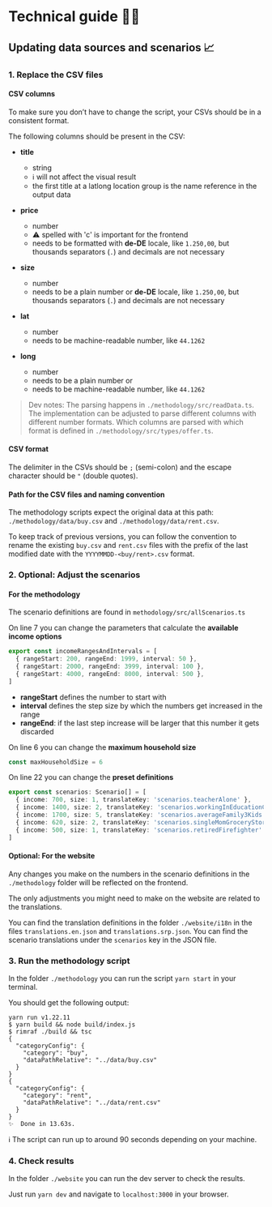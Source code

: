 # Technical guide 🧑‍💻

## Updating data sources and scenarios 📈

### 1. Replace the CSV files

#### CSV columns 

To make sure you don’t have to change the script, your CSVs should be in a consistent format.

The following columns should be present in the CSV:
- **title** 
  - string
  - ℹ️ will not affect the visual result
  - the first title at a latlong location group is the name reference in the output data



- **price** 
  - number
  - ⚠️ spelled with 'c' is important for the frontend
  - needs to be formatted with **de-DE** locale, like `1.250,00`, but thousands separators (`.`) and decimals are not necessary


- **size**
  - number
  - needs to be a plain number or **de-DE** locale, like `1.250,00`, but thousands separators (`.`) and decimals are not necessary


- **lat**
  - number
  - needs to be machine-readable number, like `44.1262`


- **long**
  - number
  - needs to be a plain number or  
  - needs to be machine-readable number, like `44.1262`

> Dev notes: The parsing happens in `./methodology/src/readData.ts`. The implementation can be adjusted to parse different columns with different number formats. Which columns are parsed with which format is defined in `./methodology/src/types/offer.ts`.

#### CSV format

The delimiter in the CSVs should be `;` (semi-colon) and the escape character should be `"` (double quotes).

#### Path for the CSV files and naming convention

The methodology scripts expect the original data at this path: `./methodology/data/buy.csv` and `./methodology/data/rent.csv`.

To keep track of previous versions, you can follow the convention to rename the existing `buy.csv` and `rent.csv` files with the prefix of the last modified date with the `YYYYMMDD-<buy/rent>.csv` format.

### 2. Optional: Adjust the scenarios


#### For the methodology
The scenario definitions are found in `methodology/src/allScenarios.ts` 

On line 7 you can change the parameters that calculate the **available income options**

``` TypeScript
export const incomeRangesAndIntervals = [
  { rangeStart: 200, rangeEnd: 1999, interval: 50 }, 
  { rangeStart: 2000, rangeEnd: 3999, interval: 100 },
  { rangeStart: 4000, rangeEnd: 8000, interval: 500 },
]
```

- **rangeStart** defines the number to start with
- **interval** defines the step size by which the numbers get increased in the range
- **rangeEnd**: if the last step increase will be larger that this number it gets discarded


On line 6 you can change the **maximum household size**
``` TypeScript
const maxHouseholdSize = 6
```


On line 22 you can change the **preset definitions**

``` TypeScript
export const scenarios: Scenario[] = [
  { income: 700, size: 1, translateKey: 'scenarios.teacherAlone' },
  { income: 1400, size: 2, translateKey: 'scenarios.workingInEducationCouple' },
  { income: 1700, size: 5, translateKey: 'scenarios.averageFamily3Kids' },
  { income: 620, size: 2, translateKey: 'scenarios.singleMomGroceryStore1Kid' },
  { income: 500, size: 1, translateKey: 'scenarios.retiredFirefighter' },
]
```

#### Optional: For the website

Any changes you make on the numbers in the scenario definitions in the `./methodology` folder will be reflected on the frontend.

The only adjustments you might need to make on the website are related to the translations.

You can find the translation definitions in the folder `./website/i18n` in the files `translations.en.json` and `translations.srp.json`. You can find the scenario translations under the `scenarios` key in the JSON file.


### 3. Run the methodology script

In the folder `./methodology` you can run the script `yarn start` in your terminal. 

You should get the following output:


```
yarn run v1.22.11
$ yarn build && node build/index.js
$ rimraf ./build && tsc
{
  "categoryConfig": {
    "category": "buy",
    "dataPathRelative": "../data/buy.csv"
  }
}
{
  "categoryConfig": {
    "category": "rent",
    "dataPathRelative": "../data/rent.csv"
  }
}
✨  Done in 13.63s.
``` 

ℹ️ The script can run up to around 90 seconds depending on your machine.

### 4. Check results

In the folder `./website` you can run the dev server to check the results.

Just run `yarn dev` and navigate to `localhost:3000` in your browser.

